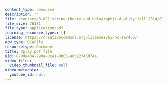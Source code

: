 ```yaml
---
content_type: resource
description: ''
file: /courses/8-821-string-theory-and-holographic-duality-fall-2014/870de434790a8c418b05a6c22745d74a_EUnGZoBa3nc.pdf
file_size: 76381
file_type: application/pdf
learning_resource_types: []
license: https://creativecommons.org/licenses/by-nc-sa/4.0/
ocw_type: OCWFile
resourcetype: Document
title: 3play pdf file
uid: 870de434-790a-8c41-8b05-a6c22745d74a
video_files:
  video_thumbnail_file: null
video_metadata:
  youtube_id: null
---
```

